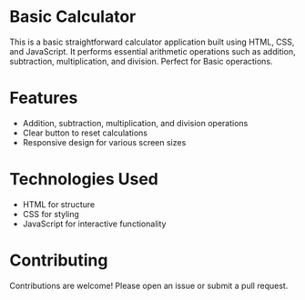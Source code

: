 # Basic Calculator
This is a basic straightforward calculator application built using HTML, CSS, and JavaScript. It performs essential arithmetic operations such as addition, subtraction, multiplication, and division.  Perfect for  Basic operactions.

# Features
- Addition, subtraction, multiplication, and division operations
- Clear button to reset calculations
- Responsive design for various screen sizes

#  Technologies Used 
- HTML for structure
- CSS for styling
- JavaScript for interactive functionality

# Contributing
Contributions are welcome! Please open an issue or submit a pull request.
